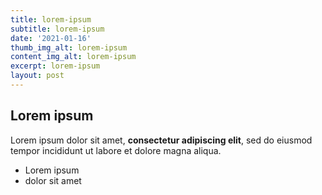 ```yaml
---
title: lorem-ipsum
subtitle: lorem-ipsum
date: '2021-01-16'
thumb_img_alt: lorem-ipsum
content_img_alt: lorem-ipsum
excerpt: lorem-ipsum
layout: post
---
```

## Lorem ipsum

Lorem ipsum dolor sit amet, **consectetur adipiscing elit**, sed do eiusmod tempor incididunt ut labore et dolore magna aliqua.

- Lorem ipsum
- dolor sit amet